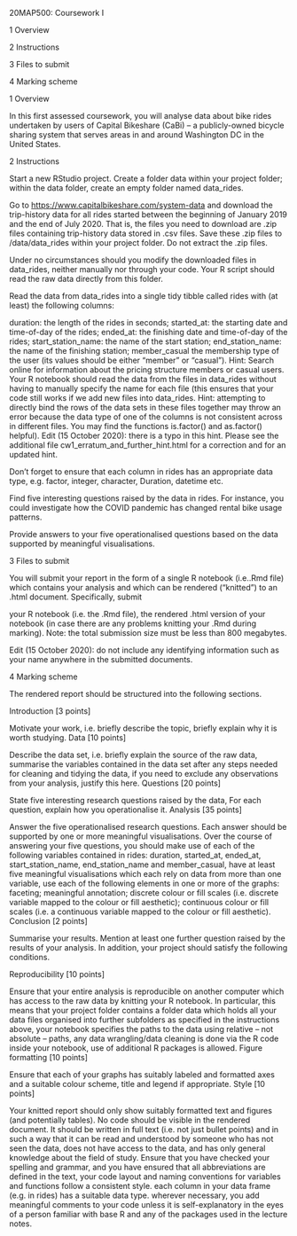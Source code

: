 20MAP500: Coursework I

1 Overview

2 Instructions

3 Files to submit

4 Marking scheme

1 Overview

In this first assessed coursework, you will analyse data about bike rides undertaken by users of Capital Bikeshare (CaBi) – a publicly-owned bicycle sharing system that serves areas in and around Washington DC in the United States.


2 Instructions

Start a new RStudio project. Create a folder data within your project folder; within the data folder, create an empty folder named data_rides.

Go to https://www.capitalbikeshare.com/system-data and download the trip-history data for all rides started between the beginning of January 2019 and the end of July 2020. That is, the files you need to download are .zip files containing trip-history data stored in .csv files. Save these .zip files to /data/data_rides within your project folder. Do not extract the .zip files.

Under no circumstances should you modify the downloaded files in data_rides, neither manually nor through your code. Your R script should read the raw data directly from this folder.

Read the data from data_rides into a single tidy tibble called rides with (at least) the following columns:

duration: the length of the rides in seconds;
started_at: the starting date and time-of-day of the rides;
ended_at: the finishing date and time-of-day of the rides;
start_station_name: the name of the start station;
end_station_name: the name of the finishing station;
member_casual the membership type of the user (its values should be either “member” or “casual”). Hint: Search online for information about the pricing structure members or casual users.
Your R notebook should read the data from the files in data_rides without having to manually specify the name for each file (this ensures that your code still works if we add new files into data_rides. Hint: attempting to directly bind the rows of the data sets in these files together may throw an error because the data type of one of the columns is not consistent across in different files. You may find the functions is.factor() and as.factor() helpful). Edit (15 October 2020): there is a typo in this hint. Please see the additional file cw1_erratum_and_further_hint.html for a correction and for an updated hint.

Don’t forget to ensure that each column in rides has an appropriate data type, e.g. factor, integer, character, Duration, datetime etc.

Find five interesting questions raised by the data in rides. For instance, you could investigate how the COVID pandemic has changed rental bike usage patterns.

Provide answers to your five operationalised questions based on the data supported by meaningful visualisations.


3 Files to submit

You will submit your report in the form of a single R notebook (i.e..Rmd file) which contains your analysis and which can be rendered (“knitted”) to an .html document. Specifically, submit

your R notebook (i.e. the .Rmd file),
the rendered .html version of your notebook (in case there are any problems knitting your .Rmd during marking).
Note: the total submission size must be less than 800 megabytes.

Edit (15 October 2020): do not include any identifying information such as your name anywhere in the submitted documents.


4 Marking scheme

The rendered report should be structured into the following sections.

Introduction [3 points]

Motivate your work, i.e.
briefly describe the topic,
briefly explain why it is worth studying.
Data [10 points]

Describe the data set, i.e.
briefly explain the source of the raw data,
summarise the variables contained in the data set after any steps needed for cleaning and tidying the data,
if you need to exclude any observations from your analysis, justify this here.
Questions [20 points]

State five interesting research questions raised by the data,
For each question, explain how you operationalise it.
Analysis [35 points]

Answer the five operationalised research questions.
Each answer should be supported by one or more meaningful visualisations.
Over the course of answering your five questions, you should
make use of each of the following variables contained in rides: duration, started_at, ended_at, start_station_name, end_station_name and member_casual,
have at least five meaningful visualisations which each rely on data from more than one variable,
use each of the following elements in one or more of the graphs:
faceting;
meaningful annotation;
discrete colour or fill scales (i.e. discrete variable mapped to the colour or fill aesthetic);
continuous colour or fill scales (i.e. a continuous variable mapped to the colour or fill aesthetic).
Conclusion [2 points]

Summarise your results.
Mention at least one further question raised by the results of your analysis.
In addition, your project should satisfy the following conditions.

Reproducibility [10 points]

Ensure that your entire analysis is reproducible on another computer which has access to the raw data by knitting your R notebook. In particular, this means that
your project folder contains a folder data which holds all your data files organised into further subfolders as specified in the instructions above,
your notebook specifies the paths to the data using relative – not absolute – paths,
any data wrangling/data cleaning is done via the R code inside your notebook,
use of additional R packages is allowed.
Figure formatting [10 points]

Ensure that each of your graphs has suitably labeled and formatted axes and a suitable colour scheme, title and legend if appropriate.
Style [10 points]

Your knitted report should only show suitably formatted text and figures (and potentially tables). No code should be visible in the rendered document. It should be written in full text (i.e. not just bullet points) and in such a way that it can be read and understood by someone who has not seen the data, does not have access to the data, and has only general knowledge about the field of study.
Ensure that
you have checked your spelling and grammar, and you have ensured that all abbreviations are defined in the text,
your code layout and naming conventions for variables and functions follow a consistent style.
each column in your data frame (e.g. in rides) has a suitable data type.
wherever necessary, you add meaningful comments to your code unless it is self-explanatory in the eyes of a person familiar with base R and any of the packages used in the lecture notes.

